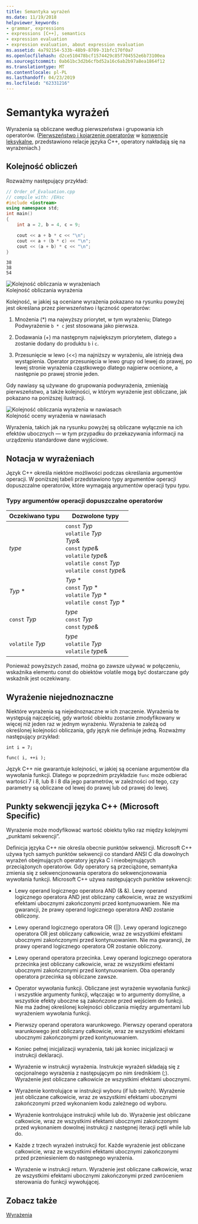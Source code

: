 ```yaml
---
title: Semantyka wyrażeń
ms.date: 11/19/2018
helpviewer_keywords:
- grammar, expressions
- expressions [C++], semantics
- expression evaluation
- expression evaluation, about expression evaluation
ms.assetid: 4a792154-533b-48b9-8709-31bfc170f0a7
ms.openlocfilehash: d2ce510478bcf1574429c85f704552e6b73100ea
ms.sourcegitcommit: 0ab61bc3d2b6cfbd52a16c6ab2b97a8ea1864f12
ms.translationtype: MT
ms.contentlocale: pl-PL
ms.lasthandoff: 04/23/2019
ms.locfileid: "62331216"
---
```

# <a name="semantics-of-expressions"></a>Semantyka wyrażeń

Wyrażenia są obliczane według pierwszeństwa i grupowania ich operatorów. ([Pierwszeństwo i kojarzenie operatorów](../cpp/cpp-built-in-operators-precedence-and-associativity.md) w [konwencje leksykalne](../cpp/lexical-conventions.md), przedstawiono relacje języka C++, operatory nakładają się na wyrażeniach.)

## <a name="order-of-evaluation"></a>Kolejność obliczeń

Rozważmy następujący przykład:

```cpp
// Order_of_Evaluation.cpp
// compile with: /EHsc
#include <iostream>
using namespace std;
int main()
{
    int a = 2, b = 4, c = 9;

    cout << a + b * c << "\n";
    cout << a + (b * c) << "\n";
    cout << (a + b) * c << "\n";
}
```

```Output
38
38
54
```

![Kolejność obliczania w wyrażeniach](../cpp/media/vc38zv1.gif "kolejność obliczania w wyrażeniach") <br/>
Kolejność obliczania wyrażenia

Kolejność, w jakiej są oceniane wyrażenia pokazano na rysunku powyżej jest określana przez pierwszeństwo i łączność operatorów:

1. Mnożenia (*) ma najwyższy priorytet, w tym wyrażeniu; Dlatego Podwyrażenie `b * c` jest stosowana jako pierwsza.

1. Dodawania (+) ma następnym największym priorytetem, dlatego `a` zostanie dodany do produktu `b` i `c`.

1. Przesunięcie w lewo (<<) ma najniższy w wyrażeniu, ale istnieją dwa wystąpienia. Operator przesunięcia w lewo grupy od lewej do prawej, po lewej stronie wyrażenia cząstkowego dlatego najpierw ocenione, a następnie po prawej stronie jeden.

Gdy nawiasy są używane do grupowania podwyrażenia, zmieniają pierwszeństwo, a także kolejności, w którym wyrażenie jest obliczane, jak pokazano na poniższej ilustracji.

![Kolejność obliczania wyrażenia w nawiasach](../cpp/media/vc38zv2.gif "kolejność obliczania wyrażenia w nawiasach") <br/>
Kolejność oceny wyrażenia w nawiasach

Wyrażenia, takich jak na rysunku powyżej są obliczane wyłącznie na ich efektów ubocznych — w tym przypadku do przekazywania informacji na urządzeniu standardowe dane wyjściowe.

## <a name="notation-in-expressions"></a>Notacja w wyrażeniach

Język C++ określa niektóre możliwości podczas określania argumentów operacji. W poniższej tabeli przedstawiono typy argumentów operacji dopuszczalne operatorów, które wymagają argumentów operacji typu *typu*.

### <a name="operand-types-acceptable-to-operators"></a>Typy argumentów operacji dopuszczalne operatorów

|Oczekiwano typu|Dozwolone typy|
|-------------------|-------------------|
|*type*|`const` *Typ*<br /> `volatile` *Typ*<br /> *Typ*&<br /> `const` *type*&<br /> `volatile` *type*&<br /> `volatile const` *Typ*<br /> `volatile const` *type*&|
|*Typ* \*|*Typ* \*<br /> `const` *Typ* \*<br /> `volatile` *Typ* \*<br /> `volatile const` *Typ* \*|
|`const` *Typ*|*type*<br /> `const` *Typ*<br />`const` *type*&|
|`volatile` *Typ*|*type*<br /> `volatile` *Typ*<br /> `volatile` *type*&|

Ponieważ powyższych zasad, można go zawsze używać w połączeniu, wskaźnika elementu const do obiektów volatile mogą być dostarczane gdy wskaźnik jest oczekiwany.

## <a name="ambiguous-expressions"></a>Wyrażenie niejednoznaczne

Niektóre wyrażenia są niejednoznaczne w ich znaczenie. Wyrażenia te występują najczęściej, gdy wartość obiektu zostanie zmodyfikowany w więcej niż jeden raz w jednym wyrażeniu. Wyrażenia te zależą od określonej kolejności obliczania, gdy język nie definiuje jedną. Rozważmy następujący przykład:

```
int i = 7;

func( i, ++i );
```

Język C++ nie gwarantuje kolejności, w jakiej są oceniane argumentów dla wywołania funkcji. Dlatego w poprzednim przykładzie `func` może odbierać wartości 7 i 8, lub 8 i 8 dla jego parametrów, w zależności od tego, czy parametry są obliczane od lewej do prawej lub od prawej do lewej.

## <a name="c-sequence-points-microsoft-specific"></a>Punkty sekwencji języka C++ (Microsoft Specific)

Wyrażenie może modyfikować wartość obiektu tylko raz między kolejnymi „punktami sekwencji”.

Definicja języka C++ nie określa obecnie punktów sekwencji. Microsoft C++ używa tych samych punktów sekwencji co standard ANSI C dla dowolnych wyrażeń obejmujących operatory języka C i nieobejmujących przeciążonych operatorów. Gdy operatory są przeciążone, semantyka zmienia się z sekwencjonowania operatora do sekwencjonowania wywołania funkcji. Microsoft C++ używa następujących punktów sekwencji:

- Lewy operand logicznego operatora AND (& &). Lewy operand logicznego operatora AND jest obliczany całkowicie, wraz ze wszystkimi efektami ubocznymi zakończonymi przed kontynuowaniem. Nie ma gwarancji, że prawy operand logicznego operatora AND zostanie obliczony.

- Lewy operand logicznego operatora OR (&#124;&#124;). Lewy operand logicznego operatora OR jest obliczany całkowicie, wraz ze wszystkimi efektami ubocznymi zakończonymi przed kontynuowaniem. Nie ma gwarancji, że prawy operand logicznego operatora OR zostanie obliczony.

- Lewy operand operatora przecinka. Lewy operand logicznego operatora przecinka jest obliczany całkowicie, wraz ze wszystkimi efektami ubocznymi zakończonymi przed kontynuowaniem. Oba operandy operatora przecinka są obliczane zawsze.

- Operator wywołania funkcji. Obliczane jest wyrażenie wywołania funkcji i wszystkie argumenty funkcji, włączając w to argumenty domyślne, a wszystkie efekty uboczne są zakończone przed wejściem do funkcji. Nie ma żadnej określonej kolejności obliczania między argumentami lub wyrażeniem wywołania funkcji.

- Pierwszy operand operatora warunkowego. Pierwszy operand operatora warunkowego jest obliczany całkowicie, wraz ze wszystkimi efektami ubocznymi zakończonymi przed kontynuowaniem.

- Koniec pełnej inicjalizacji wyrażenia, taki jak koniec inicjalizacji w instrukcji deklaracji.

- Wyrażenie w instrukcji wyrażenia. Instrukcje wyrażeń składają się z opcjonalnego wyrażenia z następującym po nim średnikiem (;). Wyrażenie jest obliczane całkowicie ze wszystkimi efektami ubocznymi.

- Wyrażenie kontrolujące w instrukcji wyboru (if lub switch). Wyrażenie jest obliczane całkowicie, wraz ze wszystkimi efektami ubocznymi zakończonymi przed wykonaniem kodu zależnego od wyboru.

- Wyrażenie kontrolujące instrukcji while lub do. Wyrażenie jest obliczane całkowicie, wraz ze wszystkimi efektami ubocznymi zakończonymi przed wykonaniem dowolnej instrukcji z następnej iteracji pętli while lub do.

- Każde z trzech wyrażeń instrukcji for. Każde wyrażenie jest obliczane całkowicie, wraz ze wszystkimi efektami ubocznymi zakończonymi przed przeniesieniem do następnego wyrażenia.

- Wyrażenie w instrukcji return. Wyrażenie jest obliczane całkowicie, wraz ze wszystkimi efektami ubocznymi zakończonymi przed zwróceniem sterowania do funkcji wywołującej.

## <a name="see-also"></a>Zobacz także

[Wyrażenia](../cpp/expressions-cpp.md)